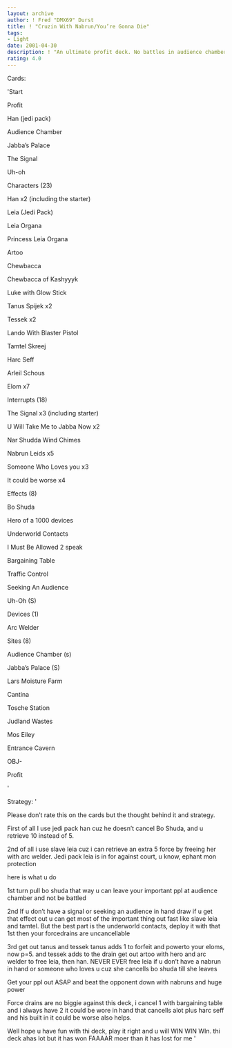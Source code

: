 ```yaml
---
layout: archive
author: ! Fred "DMX69" Durst
title: ! "Cruzin With Nabrun/You’re Gonna Die"
tags:
- Light
date: 2001-04-30
description: ! "An ultimate profit deck. No battles in audience chamber with unstoppable mega drains, while you slaughter everyone with Nabrun"
rating: 4.0
---
```

Cards: 

'Start

 Profit

 Han (jedi pack)

 Audience Chamber

 Jabba’s Palace

 The Signal

 Uh-oh


Characters (23)

 Han x2 (including the starter)

 Leia (Jedi Pack)

 Leia Organa

 Princess Leia Organa

 Artoo

 Chewbacca

 Chewbacca of Kashyyyk

 Luke with Glow Stick

 Tanus Spijek x2

 Tessek x2

 Lando With Blaster Pistol

 Tamtel Skreej

 Harc Seff

 Arleil Schous

 Elom x7


 Interrupts  (18)

 The Signal x3 (including starter)

 U Will Take Me to Jabba Now x2

 Nar Shudda Wind Chimes

 Nabrun Leids x5

 Someone Who Loves you x3

 It could be worse x4


 Effects  (8)

 Bo Shuda

 Hero of a 1000 devices

 Underworld Contacts

 I Must Be Allowed 2 speak

 Bargaining Table

 Traffic Control

 Seeking An Audience

 Uh-Oh (S)


 Devices  (1)

 Arc Welder


 Sites  (8)

 Audience Chamber (s)

 Jabba’s Palace (S)

 Lars Moisture Farm

 Cantina

 Tosche Station

 Judland Wastes

 Mos Eiley

 Entrance Cavern


 OBJ-

 Profit


'

Strategy: '

 Please don’t rate this on the cards but the thought behind it and strategy.

 First of all I use jedi pack han cuz he doesn’t cancel Bo Shuda, and u retrieve 10 instead of 5.

 2nd of all i use slave leia cuz i can retrieve an extra 5 force by freeing her with arc welder. Jedi pack leia is in for against court, u know, ephant mon protection


 here is what u do


 1st turn pull bo shuda that way u can leave your important ppl at audience chamber and not be battled 


 2nd If u don’t have a signal or seeking an audience in hand draw if u get that effect out u can get most of the important thing out fast like slave leia and tamtel. But the best part is the underworld contacts, deploy it with that 1st then your forcedrains are uncancellable


3rd get out tanus and tessek tanus adds 1 to forfeit and powerto your eloms, now p=5. and tessek adds to the drain get out artoo with hero and arc welder to free leia, then han. NEVER EVER free leia if u don’t have a nabrun in hand or someone who loves u cuz she cancells bo shuda till she leaves




Get your ppl out ASAP and beat the opponent down with nabruns and huge power



Force drains are no biggie against this deck, i cancel 1 with bargaining table and i always have 2 it could be wore in hand that cancells alot plus harc seff and his built in it could be worse also helps.


Well hope u have fun with thi deck, play it right and u will WIN WIN WIn. thi deck ahas lot but it has won FAAAAR moer than it has lost for me '
